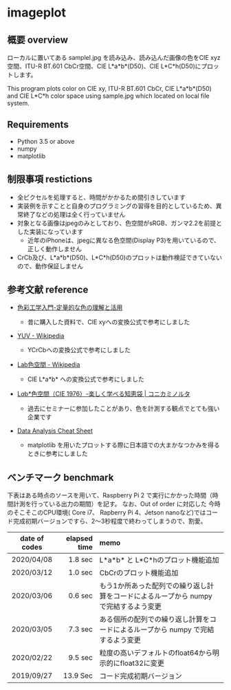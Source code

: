 # imageplot

## 概要 overview
ローカルに置いてある samplel.jpg を読み込み、読み込んだ画像の色をCIE xyz空間、ITU-R BT.601 CbCr空間、CIE L\*a\*b\*(D50)、CIE L\*C\*h(D50)にプロットします。

This program plots color on CIE xy, ITU-R BT.601 CbCr, CIE L\*a\*b\*(D50) and CIE L\*C\*h color space using sample.jpg which located on local file system.

## Requirements
- Python 3.5 or above
- numpy
- matplotlib

## 制限事項 restictions
- 全ピクセルを処理すると、時間がかかるため間引きしています
- 実装例を示すことと自身のプログラミングの習得を目的としているため、異常終了などの処理は全く行っていません
- 対象となる画像はjpegのみとしており、色空間がsRGB、ガンマ2.2を前提とした実装になっています
  - 近年のiPhoneは、jpegに異なる色空間(Display P3)を用いているので、正しく動作しません
- CrCb及び、L\*a\*b\*(D50)、L\*C\*h(D50)のプロットは動作検証できていないので、動作保証しません


## 参考文献 reference

- [色彩工学入門-定量的な色の理解と活用](https://www.amazon.co.jp/%E8%89%B2%E5%BD%A9%E5%B7%A5%E5%AD%A6%E5%85%A5%E9%96%80-%E5%AE%9A%E9%87%8F%E7%9A%84%E3%81%AA%E8%89%B2%E3%81%AE%E7%90%86%E8%A7%A3%E3%81%A8%E6%B4%BB%E7%94%A8-%E7%AF%A0%E7%94%B0-%E5%8D%9A%E4%B9%8B/dp/4627846819/ref=sr_1_1?__mk_ja_JP=%E3%82%AB%E3%82%BF%E3%82%AB%E3%83%8A&keywords=%E8%89%B2%E5%BD%A9%E5%B7%A5%E5%AD%A6&qid=1582021897&sr=8-1)
  - 昔に購入した資料で、CIE xyへの変換公式で参考にしました

- [YUV - Wikipedia](https://ja.wikipedia.org/wiki/YUV)
  - YCrCbへの変換公式で参考にしました

- [Lab色空間 - Wikipedia](https://ja.wikipedia.org/wiki/Lab%E8%89%B2%E7%A9%BA%E9%96%93)
  - CIE L\*a\*b\* への変換公式で参考にしました

- [L*a*b*色空間（CIE 1976）-楽しく学べる知恵袋 | コニカミノルタ](https://www.konicaminolta.jp/instruments/knowledge/color/section5/08.html)
  - 過去にセミナーに参加したことがあり、色を計測する観点でとても強い企業です

- [Data Analysis Cheat Sheet](https://booth.pm/ja/items/1313441)
  - matplotlib を用いたプロットする際に日本語での大まかなつかみを得るときに参考にしました

## ベンチマーク benchmark

下表はある時点のソースを用いて、Raspberry Pi 2 で実行にかかった時間（時間計測を行っている出力の期間）を記す。
なお、Out of order に対応した 今時のそこそこのCPU環境( Core i7、 Rapberry Pi 4、Jetson nanoなど)ではコード完成初期バージョンですら、2～3秒程度で終わってしまうので、割愛。

| date of codes | elapsed time | memo |
| :---: | ---: | :--- |
| 2020/04/08 | 1.8 sec | L\*a\*b\* と L\*C\*hのプロット機能追加 |
| 2020/03/12 | 1.0 sec | CbCrのプロット機能追加 |
| 2020/03/06 | 0.6 sec | もう1か所あった配列での繰り返し計算をコードによるループから numpy で完結するよう変更 |
| 2020/03/05 | 7.3 sec | ある個所の配列での繰り返し計算をコードによるループから numpy で完結するよう変更 |
| 2020/02/22 | 9.5 sec | 粒度の高いデフォルトのfloat64から明示的にfloat32に変更
| 2019/09/27 | 13.9 Sec | コード完成初期バージョン |